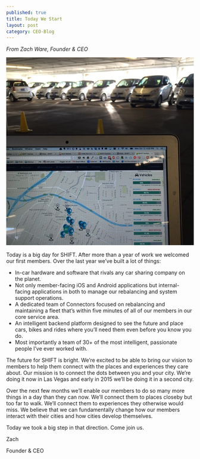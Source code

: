 ```yaml
---
published: true
title: Today We Start
layout: post
category: CEO-Blog
---
```

*From Zach Ware, Founder & CEO*

<img src="/public/images/10606580_10102181417443869_2684316998095785602_n.jpg" width="600" />

Today is a big day for SHIFT. After more than a year of work we welcomed our first members. Over the last year we’ve built a lot of things:
- In-car hardware and software that rivals any car sharing company on the planet.
- Not only member-facing iOS and Android applications but internal-facing applications in both to manage our rebalancing and system support operations.
- A dedicated team of Connectors focused on rebalancing and maintaining a fleet that’s within five minutes of all of our members in our core service area.
- An intelligent backend platform designed to see the future and place cars, bikes and rides where you’ll need them even before you know you do.
- Most importantly a team of 30+ of the most intelligent, passionate people I’ve ever worked with.

The future for SHIFT is bright. We’re excited to be able to bring our vision to members to help them connect with the places and experiences they care about. Our mission is to connect the dots between you and your city. We’re doing it now in Las Vegas and early in 2015 we’ll be doing it in a second city.

Over the next few months we’ll enable our members to do so many more things in a day than they can now. We’ll connect them to places closeby but too far to walk. We’ll connect them to experiences they otherwise would miss. We believe that we can fundamentally change how our members interact with their cities and how cities develop themselves.

Today we took a big step in that direction. Come join us. 

Zach

Founder & CEO